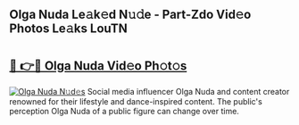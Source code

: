 ## Olga Nuda Le𝚊k𝚎d N𝚞𝚍e - Part-Zdo Vid𝚎o Photos Le𝚊ks LouTN

# <h2><a href="http://fbfgpy.evod.top/?m=Olga+Nuda">🔗 👉🔴 Olga Nuda Vid𝚎o Ph𝚘t𝚘s</a></h2>

[![Olga Nuda N𝚞d𝚎s](https://i.imgur.com/8V9OHl7.gif)](http://fbfgpy.evod.top/?m=Olga+Nuda)
Social media influencer Olga Nuda and content creator renowned for their lifestyle and dance-inspired content. The public's perception Olga Nuda of a public figure can change over time. 
